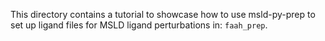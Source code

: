 This directory contains a tutorial to showcase how to use msld-py-prep to set up ligand files for MSLD ligand perturbations in:
`faah_prep`.


